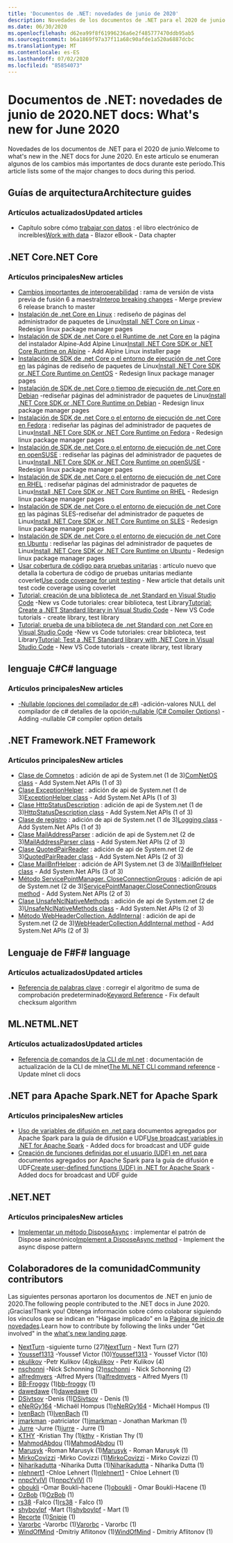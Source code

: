 ```yaml
---
title: 'Documentos de .NET: novedades de junio de 2020'
description: Novedades de los documentos de .NET para el 2020 de junio.
ms.date: 06/30/2020
ms.openlocfilehash: d62ea99f8f61996236a6e2f485777470ddb95ab5
ms.sourcegitcommit: b6a1869f97a37f11a68c90afde1a520a6887dcbc
ms.translationtype: MT
ms.contentlocale: es-ES
ms.lasthandoff: 07/02/2020
ms.locfileid: "85854073"
---
```

# <a name="net-docs-whats-new-for-june-2020"></a><span data-ttu-id="8ea58-103">Documentos de .NET: novedades de junio de 2020</span><span class="sxs-lookup"><span data-stu-id="8ea58-103">.NET docs: What's new for June 2020</span></span>

<span data-ttu-id="8ea58-104">Novedades de los documentos de .NET para el 2020 de junio.</span><span class="sxs-lookup"><span data-stu-id="8ea58-104">Welcome to what's new in the .NET docs for June 2020.</span></span> <span data-ttu-id="8ea58-105">En este artículo se enumeran algunos de los cambios más importantes de docs durante este período.</span><span class="sxs-lookup"><span data-stu-id="8ea58-105">This article lists some of the major changes to docs during this period.</span></span>

## <a name="architecture-guides"></a><span data-ttu-id="8ea58-106">Guías de arquitectura</span><span class="sxs-lookup"><span data-stu-id="8ea58-106">Architecture guides</span></span>

### <a name="updated-articles"></a><span data-ttu-id="8ea58-107">Artículos actualizados</span><span class="sxs-lookup"><span data-stu-id="8ea58-107">Updated articles</span></span>

- <span data-ttu-id="8ea58-108">Capítulo sobre cómo [trabajar con datos](/dotnet/architecture/blazor-for-web-forms-developers/data) : el libro electrónico de increíbles</span><span class="sxs-lookup"><span data-stu-id="8ea58-108">[Work with data](/dotnet/architecture/blazor-for-web-forms-developers/data) - Blazor eBook - Data chapter</span></span>

## <a name="net-core"></a><span data-ttu-id="8ea58-109">.NET Core</span><span class="sxs-lookup"><span data-stu-id="8ea58-109">.NET Core</span></span>

### <a name="new-articles"></a><span data-ttu-id="8ea58-110">Artículos principales</span><span class="sxs-lookup"><span data-stu-id="8ea58-110">New articles</span></span>

- <span data-ttu-id="8ea58-111">[Cambios importantes de interoperabilidad](/dotnet/core/compatibility/interop) : rama de versión de vista previa de fusión 6 a maestra</span><span class="sxs-lookup"><span data-stu-id="8ea58-111">[Interop breaking changes](/dotnet/core/compatibility/interop) - Merge preview 6 release branch to master</span></span>
- <span data-ttu-id="8ea58-112">[Instalación de .net Core en Linux](/dotnet/core/install/linux) : rediseño de páginas del administrador de paquetes de Linux</span><span class="sxs-lookup"><span data-stu-id="8ea58-112">[Install .NET Core on Linux](/dotnet/core/install/linux) - Redesign linux package manager pages</span></span>
- <span data-ttu-id="8ea58-113">[Instalación de SDK de .net Core o el Runtime de .net Core en](/dotnet/core/install/linux-alpine) la página del instalador Alpine-Add Alpine Linux</span><span class="sxs-lookup"><span data-stu-id="8ea58-113">[Install .NET Core SDK or .NET Core Runtime on Alpine](/dotnet/core/install/linux-alpine) - Add Alpine Linux installer page</span></span>
- <span data-ttu-id="8ea58-114">[Instalación de SDK de .net Core o el entorno de ejecución de .net Core en](/dotnet/core/install/linux-centos) las páginas de rediseño de paquetes de Linux</span><span class="sxs-lookup"><span data-stu-id="8ea58-114">[Install .NET Core SDK or .NET Core Runtime on CentOS](/dotnet/core/install/linux-centos) - Redesign linux package manager pages</span></span>
- <span data-ttu-id="8ea58-115">[Instalación de SDK de .net Core o tiempo de ejecución de .net Core en Debian](/dotnet/core/install/linux-debian) -rediseñar páginas del administrador de paquetes de Linux</span><span class="sxs-lookup"><span data-stu-id="8ea58-115">[Install .NET Core SDK or .NET Core Runtime on Debian](/dotnet/core/install/linux-debian) - Redesign linux package manager pages</span></span>
- <span data-ttu-id="8ea58-116">[Instalación de SDK de .net Core o el entorno de ejecución de .net Core en Fedora](/dotnet/core/install/linux-fedora) : rediseñar las páginas del administrador de paquetes de Linux</span><span class="sxs-lookup"><span data-stu-id="8ea58-116">[Install .NET Core SDK or .NET Core Runtime on Fedora](/dotnet/core/install/linux-fedora) - Redesign linux package manager pages</span></span>
- <span data-ttu-id="8ea58-117">[Instalación de SDK de .net Core o el entorno de ejecución de .net Core en openSUSE](/dotnet/core/install/linux-opensuse) : rediseñar las páginas del administrador de paquetes de Linux</span><span class="sxs-lookup"><span data-stu-id="8ea58-117">[Install .NET Core SDK or .NET Core Runtime on openSUSE](/dotnet/core/install/linux-opensuse) - Redesign linux package manager pages</span></span>
- <span data-ttu-id="8ea58-118">[Instalación de SDK de .net Core o el entorno de ejecución de .net Core en RHEL](/dotnet/core/install/linux-rhel) : rediseñar páginas del administrador de paquetes de Linux</span><span class="sxs-lookup"><span data-stu-id="8ea58-118">[Install .NET Core SDK or .NET Core Runtime on RHEL](/dotnet/core/install/linux-rhel) - Redesign linux package manager pages</span></span>
- <span data-ttu-id="8ea58-119">[Instalación de SDK de .net Core o el entorno de ejecución de .net Core en](/dotnet/core/install/linux-sles) las páginas SLES-rediseñar del administrador de paquetes de Linux</span><span class="sxs-lookup"><span data-stu-id="8ea58-119">[Install .NET Core SDK or .NET Core Runtime on SLES](/dotnet/core/install/linux-sles) - Redesign linux package manager pages</span></span>
- <span data-ttu-id="8ea58-120">[Instalación de SDK de .net Core o el entorno de ejecución de .net Core en Ubuntu](/dotnet/core/install/linux-ubuntu) : rediseñar las páginas del administrador de paquetes de Linux</span><span class="sxs-lookup"><span data-stu-id="8ea58-120">[Install .NET Core SDK or .NET Core Runtime on Ubuntu](/dotnet/core/install/linux-ubuntu) - Redesign linux package manager pages</span></span>
- <span data-ttu-id="8ea58-121">[Usar cobertura de código para pruebas unitarias](/dotnet/core/testing/unit-testing-code-coverage) : artículo nuevo que detalla la cobertura de código de pruebas unitarias mediante coverlet</span><span class="sxs-lookup"><span data-stu-id="8ea58-121">[Use code coverage for unit testing](/dotnet/core/testing/unit-testing-code-coverage) - New article that details unit test code coverage using coverlet</span></span>
- <span data-ttu-id="8ea58-122">[Tutorial: creación de una biblioteca de .net Standard en Visual Studio Code](/dotnet/core/tutorials/library-with-visual-studio-code) -New vs Code tutoriales: crear biblioteca, test Library</span><span class="sxs-lookup"><span data-stu-id="8ea58-122">[Tutorial: Create a .NET Standard library in Visual Studio Code](/dotnet/core/tutorials/library-with-visual-studio-code) - New VS Code tutorials - create library, test library</span></span>
- <span data-ttu-id="8ea58-123">[Tutorial: prueba de una biblioteca de .net Standard con .net Core en Visual Studio Code](/dotnet/core/tutorials/testing-library-with-visual-studio-code) -New vs Code tutoriales: crear biblioteca, test Library</span><span class="sxs-lookup"><span data-stu-id="8ea58-123">[Tutorial: Test a .NET Standard library with .NET Core in Visual Studio Code](/dotnet/core/tutorials/testing-library-with-visual-studio-code) - New VS Code tutorials - create library, test library</span></span>

## <a name="c-language"></a><span data-ttu-id="8ea58-124">lenguaje C#</span><span class="sxs-lookup"><span data-stu-id="8ea58-124">C# language</span></span>

### <a name="new-articles"></a><span data-ttu-id="8ea58-125">Artículos principales</span><span class="sxs-lookup"><span data-stu-id="8ea58-125">New articles</span></span>

- <span data-ttu-id="8ea58-126">[-Nullable (opciones del compilador de c#)](/dotnet/csharp/language-reference/compiler-options/nullable-compiler-option) -adición-valores NULL del compilador de c# detalles de la opción</span><span class="sxs-lookup"><span data-stu-id="8ea58-126">[-nullable (C# Compiler Options)](/dotnet/csharp/language-reference/compiler-options/nullable-compiler-option) - Adding -nullable C# compiler option details</span></span>

## <a name="net-framework"></a><span data-ttu-id="8ea58-127">.NET Framework</span><span class="sxs-lookup"><span data-stu-id="8ea58-127">.NET Framework</span></span>

### <a name="new-articles"></a><span data-ttu-id="8ea58-128">Artículos principales</span><span class="sxs-lookup"><span data-stu-id="8ea58-128">New articles</span></span>

- <span data-ttu-id="8ea58-129">[Clase de Comnetos](/dotnet/framework/additional-apis/system.net.comnetos) : adición de api de System.net (1 de 3)</span><span class="sxs-lookup"><span data-stu-id="8ea58-129">[ComNetOS class](/dotnet/framework/additional-apis/system.net.comnetos) - Add System.Net APIs (1 of 3)</span></span>
- <span data-ttu-id="8ea58-130">[Clase ExceptionHelper](/dotnet/framework/additional-apis/system.net.exceptionhelper) : adición de api de System.net (1 de 3)</span><span class="sxs-lookup"><span data-stu-id="8ea58-130">[ExceptionHelper class](/dotnet/framework/additional-apis/system.net.exceptionhelper) - Add System.Net APIs (1 of 3)</span></span>
- <span data-ttu-id="8ea58-131">[Clase HttpStatusDescription](/dotnet/framework/additional-apis/system.net.httpstatusdescription) : adición de api de System.net (1 de 3)</span><span class="sxs-lookup"><span data-stu-id="8ea58-131">[HttpStatusDescription class](/dotnet/framework/additional-apis/system.net.httpstatusdescription) - Add System.Net APIs (1 of 3)</span></span>
- <span data-ttu-id="8ea58-132">[Clase de registro](/dotnet/framework/additional-apis/system.net.logging) : adición de api de System.net (1 de 3)</span><span class="sxs-lookup"><span data-stu-id="8ea58-132">[Logging class](/dotnet/framework/additional-apis/system.net.logging) - Add System.Net APIs (1 of 3)</span></span>
- <span data-ttu-id="8ea58-133">[Clase MailAddressParser](/dotnet/framework/additional-apis/system.net.mail.mailaddressparser) : adición de api de System.net (2 de 3)</span><span class="sxs-lookup"><span data-stu-id="8ea58-133">[MailAddressParser class](/dotnet/framework/additional-apis/system.net.mail.mailaddressparser) - Add System.Net APIs (2 of 3)</span></span>
- <span data-ttu-id="8ea58-134">[Clase QuotedPairReader](/dotnet/framework/additional-apis/system.net.mail.quotedpairreader) : adición de api de System.net (2 de 3)</span><span class="sxs-lookup"><span data-stu-id="8ea58-134">[QuotedPairReader class](/dotnet/framework/additional-apis/system.net.mail.quotedpairreader) - Add System.Net APIs (2 of 3)</span></span>
- <span data-ttu-id="8ea58-135">[Clase MailBnfHelper](/dotnet/framework/additional-apis/system.net.mime.mailbnfhelper) : adición de API System.net (3 de 3)</span><span class="sxs-lookup"><span data-stu-id="8ea58-135">[MailBnfHelper class](/dotnet/framework/additional-apis/system.net.mime.mailbnfhelper) - Add System.Net APIs (3 of 3)</span></span>
- <span data-ttu-id="8ea58-136">[Método ServicePointManager. CloseConnectionGroups](/dotnet/framework/additional-apis/system.net.servicepointmanager.closeconnectiongroups) : adición de api de System.net (2 de 3)</span><span class="sxs-lookup"><span data-stu-id="8ea58-136">[ServicePointManager.CloseConnectionGroups method](/dotnet/framework/additional-apis/system.net.servicepointmanager.closeconnectiongroups) - Add System.Net APIs (2 of 3)</span></span>
- <span data-ttu-id="8ea58-137">[Clase UnsafeNclNativeMethods](/dotnet/framework/additional-apis/system.net.unsafenclnativemethods) : adición de api de System.net (2 de 3)</span><span class="sxs-lookup"><span data-stu-id="8ea58-137">[UnsafeNclNativeMethods class](/dotnet/framework/additional-apis/system.net.unsafenclnativemethods) - Add System.Net APIs (2 of 3)</span></span>
- <span data-ttu-id="8ea58-138">[Método WebHeaderCollection. AddInternal](/dotnet/framework/additional-apis/system.net.webheadercollection.addinternal) : adición de api de System.net (2 de 3)</span><span class="sxs-lookup"><span data-stu-id="8ea58-138">[WebHeaderCollection.AddInternal method](/dotnet/framework/additional-apis/system.net.webheadercollection.addinternal) - Add System.Net APIs (2 of 3)</span></span>

## <a name="f-language"></a><span data-ttu-id="8ea58-139">Lenguaje de F#</span><span class="sxs-lookup"><span data-stu-id="8ea58-139">F# language</span></span>

### <a name="updated-articles"></a><span data-ttu-id="8ea58-140">Artículos actualizados</span><span class="sxs-lookup"><span data-stu-id="8ea58-140">Updated articles</span></span>

- <span data-ttu-id="8ea58-141">[Referencia de palabras clave](/dotnet/fsharp/language-reference/keyword-reference) : corregir el algoritmo de suma de comprobación predeterminado</span><span class="sxs-lookup"><span data-stu-id="8ea58-141">[Keyword Reference](/dotnet/fsharp/language-reference/keyword-reference) - Fix default checksum algorithm</span></span>

## <a name="mlnet"></a><span data-ttu-id="8ea58-142">ML.NET</span><span class="sxs-lookup"><span data-stu-id="8ea58-142">ML.NET</span></span>

### <a name="updated-articles"></a><span data-ttu-id="8ea58-143">Artículos actualizados</span><span class="sxs-lookup"><span data-stu-id="8ea58-143">Updated articles</span></span>

- <span data-ttu-id="8ea58-144">[Referencia de comandos de la CLI de ml.net](/dotnet/machine-learning/reference/ml-net-cli-reference) : documentación de actualización de la CLI de mlnet</span><span class="sxs-lookup"><span data-stu-id="8ea58-144">[The ML.NET CLI command reference](/dotnet/machine-learning/reference/ml-net-cli-reference) - Update mlnet cli docs</span></span>

## <a name="net-for-apache-spark"></a><span data-ttu-id="8ea58-145">.NET para Apache Spark</span><span class="sxs-lookup"><span data-stu-id="8ea58-145">.NET for Apache Spark</span></span>

### <a name="new-articles"></a><span data-ttu-id="8ea58-146">Artículos principales</span><span class="sxs-lookup"><span data-stu-id="8ea58-146">New articles</span></span>

- <span data-ttu-id="8ea58-147">[Uso de variables de difusión en .net para](/dotnet/spark/how-to-guides/broadcast-guide) documentos agregados por Apache Spark para la guía de difusión e UDF</span><span class="sxs-lookup"><span data-stu-id="8ea58-147">[Use broadcast variables in .NET for Apache Spark](/dotnet/spark/how-to-guides/broadcast-guide) - Added docs for broadcast and UDF guide</span></span>
- <span data-ttu-id="8ea58-148">[Creación de funciones definidas por el usuario (UDF) en .net para](/dotnet/spark/how-to-guides/udf-guide) documentos agregados por Apache Spark para la guía de difusión e UDF</span><span class="sxs-lookup"><span data-stu-id="8ea58-148">[Create user-defined functions (UDF) in .NET for Apache Spark](/dotnet/spark/how-to-guides/udf-guide) - Added docs for broadcast and UDF guide</span></span>

## <a name="net"></a><span data-ttu-id="8ea58-149">.NET</span><span class="sxs-lookup"><span data-stu-id="8ea58-149">.NET</span></span>

### <a name="new-articles"></a><span data-ttu-id="8ea58-150">Artículos principales</span><span class="sxs-lookup"><span data-stu-id="8ea58-150">New articles</span></span>

- <span data-ttu-id="8ea58-151">[Implementar un método DisposeAsync](/dotnet/standard/garbage-collection/implementing-disposeasync) : implementar el patrón de Dispose asincrónico</span><span class="sxs-lookup"><span data-stu-id="8ea58-151">[Implement a DisposeAsync method](/dotnet/standard/garbage-collection/implementing-disposeasync) - Implement the async dispose pattern</span></span>

## <a name="community-contributors"></a><span data-ttu-id="8ea58-152">Colaboradores de la comunidad</span><span class="sxs-lookup"><span data-stu-id="8ea58-152">Community contributors</span></span>

<span data-ttu-id="8ea58-153">Las siguientes personas aportaron los documentos de .NET en junio de 2020.</span><span class="sxs-lookup"><span data-stu-id="8ea58-153">The following people contributed to the .NET docs in June 2020.</span></span> <span data-ttu-id="8ea58-154">¡Gracias!</span><span class="sxs-lookup"><span data-stu-id="8ea58-154">Thank you!</span></span> <span data-ttu-id="8ea58-155">Obtenga información sobre cómo colaborar siguiendo los vínculos que se indican en "Hágase implicado" en la [Página de inicio de novedades](index.yml).</span><span class="sxs-lookup"><span data-stu-id="8ea58-155">Learn how to contribute by following the links under "Get involved" in the [what's new landing page](index.yml).</span></span>

- <span data-ttu-id="8ea58-156">[NextTurn](https://github.com/NextTurn) -siguiente turno (27)</span><span class="sxs-lookup"><span data-stu-id="8ea58-156">[NextTurn](https://github.com/NextTurn) - Next Turn (27)</span></span>
- <span data-ttu-id="8ea58-157">[Youssef1313](https://github.com/Youssef1313) -Youssef Victor (10)</span><span class="sxs-lookup"><span data-stu-id="8ea58-157">[Youssef1313](https://github.com/Youssef1313) - Youssef Victor (10)</span></span>
- <span data-ttu-id="8ea58-158">[pkulikov](https://github.com/pkulikov) -Petr Kulikov (4)</span><span class="sxs-lookup"><span data-stu-id="8ea58-158">[pkulikov](https://github.com/pkulikov) - Petr Kulikov (4)</span></span>
- <span data-ttu-id="8ea58-159">[nschonni](https://github.com/nschonni) -Nick Schonning (2)</span><span class="sxs-lookup"><span data-stu-id="8ea58-159">[nschonni](https://github.com/nschonni) - Nick Schonning (2)</span></span>
- <span data-ttu-id="8ea58-160">[alfredmyers](https://github.com/alfredmyers) -Alfred Myers (1)</span><span class="sxs-lookup"><span data-stu-id="8ea58-160">[alfredmyers](https://github.com/alfredmyers) - Alfred Myers (1)</span></span>
- <span data-ttu-id="8ea58-161">[BB-Froggy](https://github.com/bb-froggy) (1)</span><span class="sxs-lookup"><span data-stu-id="8ea58-161">[bb-froggy](https://github.com/bb-froggy) (1)</span></span>
- <span data-ttu-id="8ea58-162">[dawedawe](https://github.com/dawedawe) (1)</span><span class="sxs-lookup"><span data-stu-id="8ea58-162">[dawedawe](https://github.com/dawedawe) (1)</span></span>
- <span data-ttu-id="8ea58-163">[DSivtsov](https://github.com/DSivtsov) -Denis (1)</span><span class="sxs-lookup"><span data-stu-id="8ea58-163">[DSivtsov](https://github.com/DSivtsov) - Denis (1)</span></span>
- <span data-ttu-id="8ea58-164">[eNeRGy164](https://github.com/eNeRGy164) -Michaël Hompus (1)</span><span class="sxs-lookup"><span data-stu-id="8ea58-164">[eNeRGy164](https://github.com/eNeRGy164) - Michaël Hompus (1)</span></span>
- <span data-ttu-id="8ea58-165">[IvenBach](https://github.com/IvenBach) (1)</span><span class="sxs-lookup"><span data-stu-id="8ea58-165">[IvenBach](https://github.com/IvenBach) (1)</span></span>
- <span data-ttu-id="8ea58-166">[jmarkman](https://github.com/jmarkman) -patriciator (1)</span><span class="sxs-lookup"><span data-stu-id="8ea58-166">[jmarkman](https://github.com/jmarkman) - Jonathan Markman (1)</span></span>
- <span data-ttu-id="8ea58-167">[Jurre](https://github.com/jurre) -Jurre (1)</span><span class="sxs-lookup"><span data-stu-id="8ea58-167">[jurre](https://github.com/jurre) - Jurre (1)</span></span>
- <span data-ttu-id="8ea58-168">[KTHY](https://github.com/kthy) -Kristian Thy (1)</span><span class="sxs-lookup"><span data-stu-id="8ea58-168">[kthy](https://github.com/kthy) - Kristian Thy (1)</span></span>
- <span data-ttu-id="8ea58-169">[MahmodAbdou](https://github.com/MahmodAbdou) (1)</span><span class="sxs-lookup"><span data-stu-id="8ea58-169">[MahmodAbdou](https://github.com/MahmodAbdou) (1)</span></span>
- <span data-ttu-id="8ea58-170">[Marusyk](https://github.com/Marusyk) -Roman Marusyk (1)</span><span class="sxs-lookup"><span data-stu-id="8ea58-170">[Marusyk](https://github.com/Marusyk) - Roman Marusyk (1)</span></span>
- <span data-ttu-id="8ea58-171">[MirkoCovizzi](https://github.com/MirkoCovizzi) -Mirko Covizzi (1)</span><span class="sxs-lookup"><span data-stu-id="8ea58-171">[MirkoCovizzi](https://github.com/MirkoCovizzi) - Mirko Covizzi (1)</span></span>
- <span data-ttu-id="8ea58-172">[Niharikadutta](https://github.com/Niharikadutta) -Niharika Dutta (1)</span><span class="sxs-lookup"><span data-stu-id="8ea58-172">[Niharikadutta](https://github.com/Niharikadutta) - Niharika Dutta (1)</span></span>
- <span data-ttu-id="8ea58-173">[nlehnert1](https://github.com/nlehnert1) -Chloe Lehnert (1)</span><span class="sxs-lookup"><span data-stu-id="8ea58-173">[nlehnert1](https://github.com/nlehnert1) - Chloe Lehnert (1)</span></span>
- <span data-ttu-id="8ea58-174">[nnpcYvIVl](https://github.com/nnpcYvIVl) (1)</span><span class="sxs-lookup"><span data-stu-id="8ea58-174">[nnpcYvIVl](https://github.com/nnpcYvIVl) (1)</span></span>
- <span data-ttu-id="8ea58-175">[oboukli](https://github.com/oboukli) -Omar Boukli-hacene (1)</span><span class="sxs-lookup"><span data-stu-id="8ea58-175">[oboukli](https://github.com/oboukli) - Omar Boukli-Hacene (1)</span></span>
- <span data-ttu-id="8ea58-176">[OzBob](https://github.com/OzBob) (1)</span><span class="sxs-lookup"><span data-stu-id="8ea58-176">[OzBob](https://github.com/OzBob) (1)</span></span>
- <span data-ttu-id="8ea58-177">[rs38](https://github.com/rs38) -Falco (1)</span><span class="sxs-lookup"><span data-stu-id="8ea58-177">[rs38](https://github.com/rs38) - Falco (1)</span></span>
- <span data-ttu-id="8ea58-178">[shyboylpf](https://github.com/shyboylpf) -Mart (1)</span><span class="sxs-lookup"><span data-stu-id="8ea58-178">[shyboylpf](https://github.com/shyboylpf) - Mart (1)</span></span>
- <span data-ttu-id="8ea58-179">[Recorte](https://github.com/Snipie) (1)</span><span class="sxs-lookup"><span data-stu-id="8ea58-179">[Snipie](https://github.com/Snipie) (1)</span></span>
- <span data-ttu-id="8ea58-180">[Varorbc](https://github.com/Varorbc) -Varorbc (1)</span><span class="sxs-lookup"><span data-stu-id="8ea58-180">[Varorbc](https://github.com/Varorbc) - Varorbc (1)</span></span>
- <span data-ttu-id="8ea58-181">[WindOfMind](https://github.com/WindOfMind) -Dmitriy Aflitonov (1)</span><span class="sxs-lookup"><span data-stu-id="8ea58-181">[WindOfMind](https://github.com/WindOfMind) - Dmitriy Aflitonov (1)</span></span>
